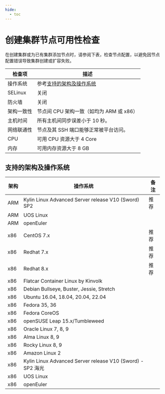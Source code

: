 ```yaml
---
hide:
  - toc
---
```


# 创建集群节点可用性检查

在创建集群或为已有集群添加节点时，请参阅下表，检查节点配置，以避免因节点配置错误导致集群创建或扩容失败。

| 检查项          | 描述                                   |
| -------------- | -------------------------------------- |
| 操作系统        | 参考[支持的架构及操作系统](#_2)         |
| SELinux        | 关闭                                   |
| 防火墙	      | 关闭                                   |
| 架构一致性       | 节点间 CPU 架构一致（如均为 ARM 或 x86）   |
| 主机时间         | 所有主机间同步误差小于 10 秒。             |
| 网络联通性       | 节点及其 SSH 端口能够正常被平台访问。       |
| CPU            | 可用 CPU 资源大于 4 Core                |
| 内存            | 可用内存资源大于 8 GB                     |

## 支持的架构及操作系统

| 架构 | 操作系统                                                   | 备注 |
| ---- | ---------------------------------------------------------- | ---- |
| ARM  | Kylin Linux Advanced Server release V10 (Sword)  SP2       | 推荐 |
| ARM  | UOS Linux                                                  |      |
| ARM  | openEuler                                                  |      |
| x86  | CentOS 7.x                                                 | 推荐 |
| x86  | Redhat 7.x                                                 | 推荐 |
| x86  | Redhat 8.x                                                 | 推荐 |
| x86  | Flatcar Container Linux by Kinvolk                         |      |
| x86  | Debian Bullseye, Buster, Jessie, Stretch                   |      |
| x86  | Ubuntu 16.04, 18.04, 20.04, 22.04                          |      |
| x86  | Fedora 35, 36                                              |      |
| x86  | Fedora CoreOS                                              |      |
| x86  | openSUSE Leap 15.x/Tumbleweed                              |      |
| x86  | Oracle Linux 7, 8, 9                                       |      |
| x86  | Alma Linux 8, 9                                            |      |
| x86  | Rocky Linux 8, 9                                           |      |
| x86  | Amazon Linux 2                                             |      |
| x86  | Kylin Linux Advanced Server release V10 (Sword) - SP2 海光 |      |
| x86  | UOS Linux                                                  |      |
| x86  | openEuler                                                  |      |
